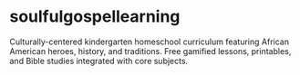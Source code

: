# soulfulgospellearning
Culturally-centered kindergarten homeschool curriculum featuring African American heroes, history, and traditions. Free gamified lessons, printables, and Bible studies integrated with core subjects.
